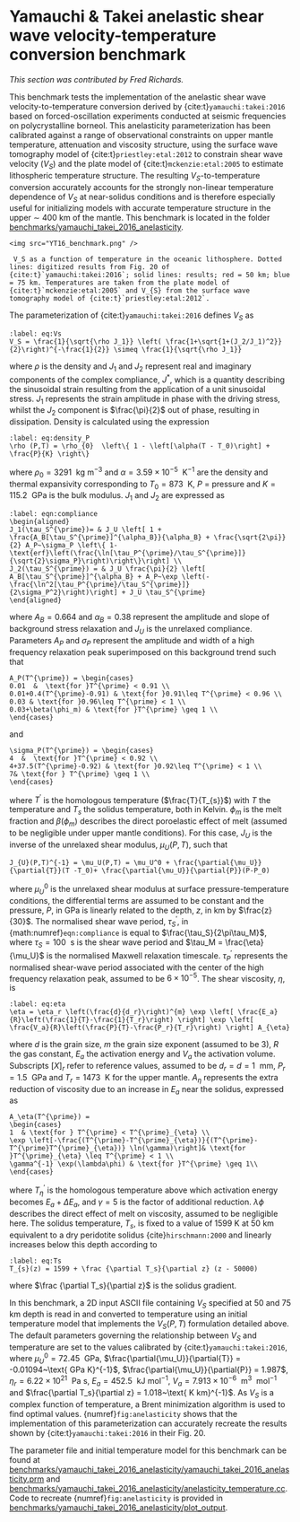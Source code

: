 # Yamauchi & Takei anelastic shear wave velocity-temperature conversion benchmark

*This section was contributed by Fred Richards.*

This benchmark tests the implementation of the anelastic shear wave
velocity-to-temperature conversion derived by {cite:t}`yamauchi:takei:2016`
based on forced-oscillation experiments conducted at seismic
frequencies on polycrystalline borneol. This anelasticity parameterization has
been calibrated against a range of observational constraints on upper mantle
temperature, attenuation and viscosity structure, using the surface wave
tomography model of {cite:t}`priestley:etal:2012` to constrain
shear wave velocity ($V_S$) and the plate model of {cite:t}`mckenzie:etal:2005`
to estimate lithospheric temperature structure. The resulting
$V_S$-to-temperature conversion accurately accounts for the strongly
non-linear temperature dependence of $V_S$ at near-solidus conditions and is
therefore especially useful for initializing models with accurate temperature
structure in the upper $\sim$&nbsp;400 km of the mantle. This benchmark is
located in the folder [benchmarks/yamauchi_takei_2016_anelasticity](https://www.github.com/geodynamics/aspect/blob/main/benchmarks/yamauchi_takei_2016_anelasticity).

```{figure-md} fig:anelasticity
<img src="YT16_benchmark.png" />

 V_S as a function of temperature in the oceanic lithosphere. Dotted lines: digitized results from Fig. 20 of {cite:t}`yamauchi:takei:2016`; solid lines: results; red = 50 km; blue = 75 km. Temperatures are taken from the plate model of {cite:t}`mckenzie:etal:2005` and V_{S} from the surface wave tomography model of {cite:t}`priestley:etal:2012`.
```

The parameterization of {cite:t}`yamauchi:takei:2016`
defines $V_S$ as
```{math}
:label: eq:Vs
V_S = \frac{1}{\sqrt{\rho J_1}} \left( \frac{1+\sqrt{1+(J_2/J_1)^2}}{2}\right)^{-\frac{1}{2}} \simeq \frac{1}{\sqrt{\rho J_1}}
```
where $\rho$ is the density and $J_1$ and $J_2$ represent real
and imaginary components of the complex compliance, $J^*$, which is a quantity
describing the sinusoidal strain resulting from the application of a unit
sinusoidal stress. $J_1$ represents the strain amplitude in phase with the
driving stress, whilst the $J_2$ component is $\frac{\pi}{2}$ out of phase,
resulting in dissipation. Density is calculated using the expression
```{math}
:label: eq:density_P
\rho (P,T) = \rho_{0}  \left\{ 1 - \left[\alpha(T - T_0)\right] + \frac{P}{K} \right\}
```
where $\rho_{0} = 3291~\text{ kg m}^{-3}$ and
$\alpha = 3.59 \times 10^{-5}~\text{ K}^{-1}$ are the density and thermal
expansivity corresponding to $T_{0} = 873~\text{ K}$, $P$ = pressure and
$K = 115.2~\text{ GPa}$ is the bulk modulus. $J_1$ and $J_2$ are expressed as
```{math}
:label: eqn:compliance
\begin{aligned}
J_1(\tau_S^{\prime})= & J_U \left[ 1 + \frac{A_B[\tau_S^{\prime}]^{\alpha_B}}{\alpha_B} + \frac{\sqrt{2\pi}}{2} A_P~\sigma_P \left\{ 1-\text{erf}\left(\frac{\ln[\tau_P^{\prime}/\tau_S^{\prime}]}{\sqrt{2}\sigma_P}\right)\right\}\right] \\
J_2(\tau_S^{\prime}) = & J_U \frac{\pi}{2} \left[ A_B[\tau_S^{\prime}]^{\alpha_B} + A_P~\exp \left(-\frac{\ln^2[\tau_P^{\prime}/\tau_S^{\prime}]}{2\sigma_P^2}\right)\right] + J_U \tau_S^{\prime}
\end{aligned}
```
where $A_B = 0.664$ and
$\alpha_B = 0.38$ represent the amplitude and slope of background stress
relaxation and $J_U$ is the unrelaxed compliance. Parameters $A_P$ and
$\sigma_P$ represent the amplitude and width of a high frequency relaxation
peak superimposed on this background trend such that
```{math}
A_P(T^{\prime}) = \begin{cases}
0.01  &  \text{for }T^{\prime} < 0.91 \\
0.01+0.4(T^{\prime}-0.91) & \text{for }0.91\leq T^{\prime} < 0.96 \\
0.03 & \text{for }0.96\leq T^{\prime} < 1 \\
0.03+\beta(\phi_m) & \text{for }T^{\prime} \geq 1 \\
\end{cases}
```
and
```{math}
\sigma_P(T^{\prime}) = \begin{cases}
4  &  \text{for }T^{\prime} < 0.92 \\
4+37.5(T^{\prime}-0.92) & \text{for }0.92\leq T^{\prime} < 1 \\
7& \text{for } T^{\prime} \geq 1 \\
\end{cases}
```
where $T^{\prime}$ is the homologous temperature
($\frac{T}{T_{s}}$) with $T$ the temperature and $T_s$ the solidus
temperature, both in Kelvin. $\phi_m$ is the melt fraction and $\beta(\phi_m)$
describes the direct poroelastic effect of melt (assumed to be negligible
under upper mantle conditions). For this case, $J_U$ is the inverse of the
unrelaxed shear modulus, $\mu_{U}(P,T)$, such that
```{math}
J_{U}(P,T)^{-1} = \mu_U(P,T) = \mu_U^0 + \frac{\partial{\mu_U}}{\partial{T}}(T -T_0)+ \frac{\partial{\mu_U}}{\partial{P}}(P-P_0)
```
where $\mu_U^0$ is the unrelaxed shear modulus at surface pressure-temperature
conditions, the differential terms are assumed to be constant and the
pressure, $P$, in GPa is linearly related to the depth, $z$, in km by
$\frac{z}{30}$. The normalised shear wave period, $\tau_S^{\prime}$, in
{math:numref}`eqn:compliance` is equal to $\frac{\tau_S}{2\pi\tau_M}$,
where $\tau_S = 100~\text{ s}$ is the shear wave period and
$\tau_M = \frac{\eta}{\mu_U}$ is the normalised Maxwell relaxation timescale.
$\tau_P^{\prime}$ represents the normalised shear-wave period associated with
the center of the high frequency relaxation peak, assumed to be
$6 \times 10^{-5}$. The shear viscosity, $\eta$, is
```{math}
:label: eq:eta
\eta = \eta_r \left(\frac{d}{d_r}\right)^{m} \exp \left[ \frac{E_a}{R}\left(\frac{1}{T}-\frac{1}{T_r}\right) \right] \exp \left[ \frac{V_a}{R}\left(\frac{P}{T}-\frac{P_r}{T_r}\right) \right] A_{\eta}
```
where $d$ is the grain size, $m$ the grain size exponent
(assumed to be 3), $R$ the gas constant, $E_a$ the activation energy and $V_a$
the activation volume. Subscripts $[X]_r$ refer to reference values, assumed
to be $d_r = d = 1~\text{ mm}$, $P_r = 1.5~\text{ GPa}$ and $T_r = 1473~\text{ K}$ for
the upper mantle. $A_{\eta}$ represents the extra reduction of viscosity due
to an increase in $E_a$ near the solidus, expressed as
```{math}
A_\eta(T^{\prime}) =
\begin{cases}
1  & \text{for } T^{\prime} < T^{\prime}_{\eta} \\
\exp \left[-\frac{(T^{\prime}-T^{\prime}_{\eta})}{(T^{\prime}-T^{\prime}T^{\prime}_{\eta})} \ln(\gamma)\right]& \text{for }T^{\prime}_{\eta} \leq T^{\prime} < 1 \\
\gamma^{-1} \exp(\lambda\phi) & \text{for }T^{\prime} \geq 1\\
\end{cases}
```
where $T^{\prime}_\eta$ is the homologous temperature above
which activation energy becomes $E_a + \Delta E_a$, and $\gamma = 5$ is the
factor of additional reduction. $\lambda\phi$ describes the direct effect of
melt on viscosity, assumed to be negligible here. The solidus temperature,
$T_s$, is fixed to a value of 1599&nbsp;K at 50&nbsp;km equivalent to a dry
peridotite solidus {cite}`hirschmann:2000` and linearly increases below this depth
according to
```{math}
:label: eq:Ts
T_{s}(z) = 1599 + \frac {\partial T_s}{\partial z} (z - 50000)
```
where $\frac {\partial T_s}{\partial z}$ is the solidus
gradient.

In this benchmark, a 2D input ASCII file containing $V_S$ specified at 50 and
75 km depth is read in and converted to temperature using an initial
temperature model that implements the $V_{S}(P,T)$ formulation detailed above.
The default parameters governing the relationship between $V_S$ and
temperature are set to the values calibrated by {cite:t}`yamauchi:takei:2016`, where $\mu_U^0 = 72.45~\text{ GPa}$,
$\frac{\partial{\mu_U}}{\partial{T}} = -0.01094~\text{ GPa K}^{-1}$,
$\frac{\partial{\mu_U}}{\partial{P}} = 1.987$,
$\eta_r = 6.22 \times 10^{21}~\text{ Pa s}$, $E_a = 452.5~\text{ kJ mol}^{-1}$,
$V_a = 7.913 \times 10^{-6}~\text{ m}^{3}~\text{ mol}^{-1}$ and
$\frac{\partial T_s}{\partial z} = 1.018~\text{ K km}^{-1}$. As $V_S$ is a
complex function of temperature, a Brent minimization algorithm is used to
find optimal values. {numref}`fig:anelasticity` shows that the implementation of this
parameterization can accurately recreate the results shown by
{cite:t}`yamauchi:takei:2016` in their Fig. 20.

The parameter file and initial temperature model for this benchmark can be
found at
[benchmarks/yamauchi_takei_2016_anelasticity/yamauchi_takei_2016_anelasticity.prm](https://www.github.com/geodynamics/aspect/blob/main/benchmarks/yamauchi_takei_2016_anelasticity/yamauchi_takei_2016_anelasticity.prm)
and
[benchmarks/yamauchi_takei_2016_anelasticity/anelasticity_temperature.cc](https://www.github.com/geodynamics/aspect/blob/main/benchmarks/yamauchi_takei_2016_anelasticity/anelasticity_temperature.cc).
Code to recreate {numref}`fig:anelasticity` is provided in
[benchmarks/yamauchi_takei_2016_anelasticity/plot_output](https://www.github.com/geodynamics/aspect/blob/main/benchmarks/yamauchi_takei_2016_anelasticity/plot_output).
